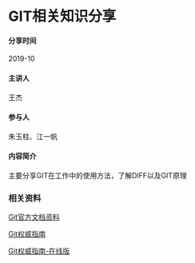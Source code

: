 # GIT相关知识分享

#### 分享时间

2019-10

#### 主讲人

王杰

#### 参与人

朱玉柱、江一帆

#### 内容简介

主要分享GIT在工作中的使用方法，了解DIFF以及GIT原理

### 相关资料

[Git官方文档资料](https://git-scm.com/book/zh/v2)

[Git权威指南](Git权威指南第二版.pdf)

[Git权威指南-在线版](http://www.worldhello.net/gotgit/)